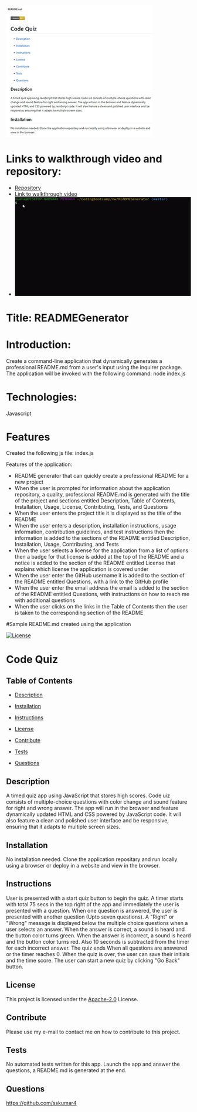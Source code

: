 
 [![picture 2](assets/RG.JPG)](https://github.com/sskumar4/READMEGenerator)

# Links to walkthrough video and repository:

* [Repository](https://github.com/sskumar4/READMEGenerator)
* [Link to walkthrough video](https://bit.ly/39ucNEf)
* [![video](assets/appVideo.gif)](https://github.com/sskumar4/READMEGenerator)

# Title: READMEGenerator

# Introduction:   
Create a command-line application that dynamically generates a professional README.md from a user's input using the inquirer package. The application will be invoked with the following command: node index.js

# Technologies: 
Javascript

# Features
Created the following 
js file: index.js
  
Features of the application:
  * README generator that can quickly create a professional README for a new project
  * When the user is prompted for information about the application repository, a quality, professional README.md is generated with the title of the project and sections entitled Description, Table of Contents, Installation, Usage, License, Contributing, Tests, and Questions
  * When the user enters the project title it is displayed as the title of the README
  * When the user enters a description, installation instructions, usage information, contribution guidelines, and test instructions then the information is added to the sections of the README entitled Description, Installation, Usage, Contributing, and Tests
  * When the user selects a license for the application from a list of options then a badge for that license is added at the top of the README and a notice is added to the section of the README entitled License that explains which license the application is covered under
  * When the user enter the GitHub username it is added to the section of the README entitled Questions, with a link to the GitHub profile
  * When the user enter the email address the email is added to the section of the README entitled Questions, with instructions on how to reach me with additional questions
  * When the user clicks on the links in the Table of Contents then the user is taken to the corresponding section of the README



#Sample README.md created using the application

[![License](https://img.shields.io/badge/License-Apache%202.0-blue.svg)](https://opensource.org/licenses/Apache-2.0)
# Code Quiz

## Table of Contents
* [Description](#Description)

* [Installation](#Installation)

* [Instructions](#Instructions)

* [License](#License)

* [Contribute](#Contribute)

* [Tests](#Tests)

* [Questions](#Questions)
## Description
A timed quiz app using JavaScript that stores high scores. Code uiz consists of multiple-choice questions with color change and sound feature for right and wrong answer. The app will run in the browser and feature dynamically updated HTML and CSS powered by JavaScript code. It will also feature a clean and polished user interface and be responsive, ensuring that it adapts to multiple screen sizes.

## Installation
No installation needed. Clone the application repositary and run locally using a browser or deploy in a website and view in the browser.

## Instructions
User is presented with a start quiz button to begin the quiz. A timer starts with total 75 secs in the top right of the app and immediately the user is presented with a question. When one question is answered, the user is presented with another question (Upto seven questions). A "Right" or "Wrong" message is displayed below the multiple choice questions when a user selects an answer. When the answer is correct, a sound is heard and the button color turns green. When the answer is incorrect, a sound is heard and the button color turns red. Also 10 seconds is subtracted from the timer for each incorrect answer. The quiz ends When all questions are answered or the timer reaches 0. When the quiz is over, the user can save their initials and the time score. The user can start a new quiz by clicking "Go Back" button.
## License 
This project is licensed under the [Apache-2.0](https://opensource.org/licenses/Apache-2.0) License.  
## Contribute
Please use my e-mail to contact me on how to contribute to this project.
## Tests
No automated tests written for this app. Launch the app and answer the questions, a README.md is generated at the end.
## Questions
https://github.com/sskumar4
